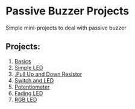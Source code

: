 # Passive Buzzer Projects
Simple mini-projects to deal with passive buzzer

## Projects:
<ol>
<li><a href="https://github.com/BasmaElhoseny01/Basic_Arduino_projects/tree/main/0.Basics">Basics</a></li>
<li><a href="https://github.com/BasmaElhoseny01/Basic_Arduino_projects/tree/main/1.Simple_LED">Simple LED</a></li>
<li><a href="https://github.com/BasmaElhoseny01/Basic_Arduino_projects/tree/main/2.Pull_Up_and_Down_Resistor">.Pull Up and Down Resistor</a></li>
<li><a href="https://github.com/BasmaElhoseny01/Basic_Arduino_projects/tree/main/3.Switch_and_LED">Switch and LED</a></li>
<li><a href="https://github.com/BasmaElhoseny01/Basic_Arduino_projects/tree/main/1.Simple_LED">Potentiometer</a></li>
<li><a href="https://github.com/BasmaElhoseny01/Basic_Arduino_projects/tree/main/5.Fading%20LED">Fading LED</a></li>
<li><a href="https://github.com/BasmaElhoseny01/Basic_Arduino_projects/tree/main/6.RGB%20LED">RGB LED</a></li>
</ol>
